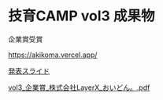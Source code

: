 # 技育CAMP vol3 成果物

企業賞受賞

https://akikoma.vercel.app/

[発表スライド](https://docs.google.com/presentation/d/1thluzJr5RfsZs89_gzJYs56RWjW0tQMrGTMBeU9VwTE/edit?usp=sharing)

[vol3_企業賞_株式会社LayerX_おいどん。.pdf](https://github.com/umaidashi/akikoma/files/11524765/vol3_._.LayerX_.pdf)
